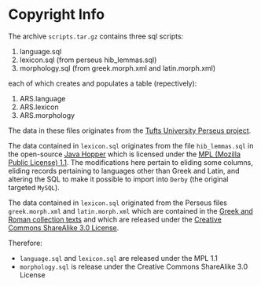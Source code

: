 # Copyright Info

The archive `scripts.tar.gz` contains three sql scripts:

1. language.sql
2. lexicon.sql (from perseus hib_lemmas.sql)
3. morphology.sql (from greek.morph.xml and latin.morph.xml)

each of which creates and populates a table (repectively):

1. ARS.language
2. ARS.lexicon
3. ARS.morphology

The data in these files originates from the [Tufts University Perseus project](http://www.perseus.tufts.edu).

The data contained in `lexicon.sql` originates from the file `hib_lemmas.sql` in the open-source
[Java Hopper](http://sourceforge.net/projects/perseus-hopper/) which is licensed under the
[MPL (Mozilla Public License) 1.1](http://www.mozilla.org/MPL/1.1/). The modifications here pertain to eliding some
columns, eliding records pertaining to languages other than Greek and Latin, and altering the SQL to make it possible
to import into `Derby` (the original targeted `MySQL`).

The data contained in `lexicon.sql` originated from the Perseus files `greek.morph.xml` and `latin.morph.xml` which
are contained in the
[Greek and Roman collection texts](http://www.perseus.tufts.edu/hopper/opensource/downloads/texts/hopper-texts-GreekRoman.tar.gz)
and which are released under the
[Creative Commons ShareAlike 3.0 License](http://creativecommons.org/licenses/by-sa/3.0/us/).

Therefore:

- `language.sql` and `lexicon.sql` are released under the MPL 1.1
- `morphology.sql` is release under the Creative Commons ShareAlike 3.0 License


